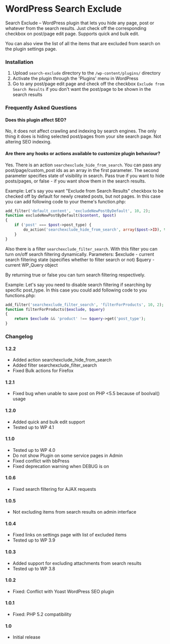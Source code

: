 WordPress Search Exclude
=================

Search Exclude – WordPress plugin that lets you hide any page, post or whatever from the search results. Just check off the corresponding checkbox on post/page edit page.
Supports quick and bulk edit.

You can also view the list of all the items that are excluded from search on the plugin settings page.

### Installation

1. Upload `search-exclude` directory to the `/wp-content/plugins/` directory
2. Activate the plugin through the 'Plugins' menu in WordPress
3. Go to any post/page edit page and check off the checkbox `Exclude from Search Results` if you don't want the post/page to be shown in the search results

### Frequently Asked Questions

#### Does this plugin affect SEO?

No, it does not affect crawling and indexing by search engines.
The only thing it does is hiding selected post/pages from your site search page. Not altering SEO indexing.

#### Are there any hooks or actions available to customize plugin behaviour?

Yes.
There is an action `searchexclude_hide_from_search`.
You can pass any post/page/custom_post ids as an array in the first parameter.
The second parameter specifies state of visibility in search. Pass true if you want to hide posts/pages,
or false - if you want show them in the search results.

Example:
Let's say you want "Exclude from Search Results" checkbox to be checked off by default
for newly created posts, but not pages. In this case you can add following code
to your theme's function.php:

```php
add_filter('default_content', 'excludeNewPostByDefault', 10, 2);
function excludeNewPostByDefault($content, $post)
{
	if ('post' === $post->post_type) {
        do_action('searchexclude_hide_from_search', array($post->ID), true);
	}
}
```

Also there is a filter `searchexclude_filter_search`.
With this filter you can turn on/off search filtering dynamically.
Parameters:
$exclude - current search filtering state (specifies whether to filter search or not)
$query - current WP_Query object

By returning true or false you can turn search filtering respectively.

Example:
Let's say you need to disable search filtering if searching by specific post_type.
In this case you could add following code to you functions.php:
```php
add_filter('searchexclude_filter_search', 'filterForProducts', 10, 2);
function filterForProducts($exclude, $query)
{
    return $exclude && 'product' !== $query->get('post_type');
}
```

### Changelog

#### 1.2.2
* Added action searchexclude_hide_from_search
* Added filter searchexclude_filter_search
* Fixed Bulk actions for Firefox

#### 1.2.1
* Fixed bug when unable to save post on PHP <5.5 because of boolval() usage

#### 1.2.0
* Added quick and bulk edit support
* Tested up to WP 4.1

#### 1.1.0
* Tested up to WP 4.0
* Do not show Plugin on some service pages in Admin
* Fixed conflict with bbPress
* Fixed deprecation warning when DEBUG is on

#### 1.0.6
* Fixed search filtering for AJAX requests

#### 1.0.5
* Not excluding items from search results on admin interface

#### 1.0.4
* Fixed links on settings page with list of excluded items
* Tested up to WP 3.9

#### 1.0.3
* Added support for excluding attachments from search results
* Tested up to WP 3.8

#### 1.0.2
* Fixed: Conflict with Yoast WordPress SEO plugin

#### 1.0.1
* Fixed: PHP 5.2 compatibility

#### 1.0
* Initial release
